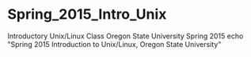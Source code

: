 # Spring_2015_Intro_Unix
Introductory Unix/Linux Class Oregon State University Spring 2015
echo "Spring 2015 Introduction to Unix/Linux, Oregon State University"
